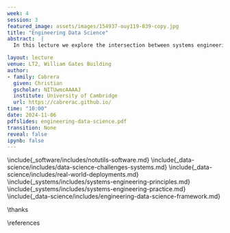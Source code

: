 ```yaml
---
week: 4
session: 3
featured_image: assets/images/154937-ouy119-839-copy.jpg
title: "Engineering Data Science"
abstract:  |
  In this lecture we explore the intersection between systems engineering principles and data science. This provides a framework that emphasizes the importance of context in addressing modern data science challenges. 

layout: lecture
venue: LT2, William Gates Building
author:
- family: Cabrera
  given: Christian
  gscholar: NITUwmcAAAAJ
  institute: University of Cambridge
  url: https://cabrerac.github.io/ 
time: "10:00"
date: 2024-11-06
pdfslides: engineering-data-science.pdf
transition: None
reveal: false
ipynb: false
---
```


\include{_software/includes/notutils-software.md}
\include{_data-science/includes/data-science-challenges-systems.md}
\include{_data-science/includes/real-world-deployments.md}
\include{_systems/includes/systems-engineering-principles.md}
\include{_systems/includes/systems-engineering-practice.md}
\include{_data-science/includes/engineering-data-science-framework.md}

\thanks

\references
